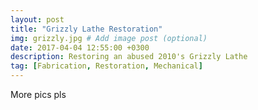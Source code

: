 ```yaml
---
layout: post
title: "Grizzly Lathe Restoration"
img: grizzly.jpg # Add image post (optional)
date: 2017-04-04 12:55:00 +0300
description: Restoring an abused 2010's Grizzly Lathe
tag: [Fabrication, Restoration, Mechanical]
---
```

More pics pls